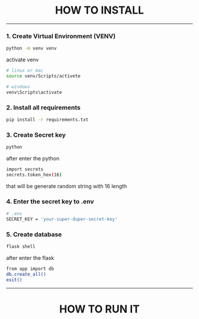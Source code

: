 <h1 align="center"> HOW TO INSTALL </h1>

---

### 1. Create Virtual Environment (VENV)

```bash
python -m venv venv
```

activate venv

```bash
# linux or mac
source venv/Scripts/activete

# windows
venv\Scripts\activate
```

### 2. Install all requirements

```bash
pip install -r requirements.txt
```

### 3. Create Secret key

```bash
python
```

after enter the python

```bash
import secrets
secrets.token_hex(16)
```

that will be generate random string with 16 length

### 4. Enter the secret key to .env

```bash
# .env
SECRET_KEY = 'your-super-duper-secret-key'
```

### 5. Create database

```bash
flask shell
```

after enter the flask

```bash
from app import db
db.create_all()
exit()
```

---

<h1 align="center"> HOW TO RUN IT </h1>
